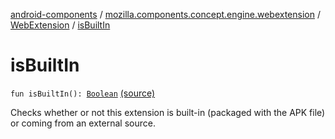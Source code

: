 [android-components](../../index.md) / [mozilla.components.concept.engine.webextension](../index.md) / [WebExtension](index.md) / [isBuiltIn](./is-built-in.md)

# isBuiltIn

`fun isBuiltIn(): `[`Boolean`](https://kotlinlang.org/api/latest/jvm/stdlib/kotlin/-boolean/index.html) [(source)](https://github.com/mozilla-mobile/android-components/blob/master/components/concept/engine/src/main/java/mozilla/components/concept/engine/webextension/WebExtension.kt#L129)

Checks whether or not this extension is built-in (packaged with the
APK file) or coming from an external source.

